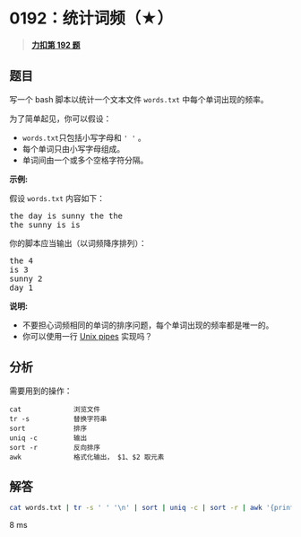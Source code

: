 # 0192：统计词频（★）


> <u>**[力扣第 192 题](https://leetcode.cn/problems/word-frequency/)**</u>

## 题目

<p>写一个 bash 脚本以统计一个文本文件 <code>words.txt</code> 中每个单词出现的频率。</p>

<p>为了简单起见，你可以假设：</p>

<ul>
<li><code>words.txt</code>只包括小写字母和 <code>&#39; &#39;</code> 。</li>
<li>每个单词只由小写字母组成。</li>
<li>单词间由一个或多个空格字符分隔。</li>
</ul>

<p><strong>示例:</strong></p>

<p>假设 <code>words.txt</code> 内容如下：</p>

<pre>the day is sunny the the
the sunny is is
</pre>

<p>你的脚本应当输出（以词频降序排列）：</p>

<pre>the 4
is 3
sunny 2
day 1
</pre>

<p><strong>说明:</strong></p>

<ul>
<li>不要担心词频相同的单词的排序问题，每个单词出现的频率都是唯一的。</li>
<li>你可以使用一行 <a href="http://tldp.org/HOWTO/Bash-Prog-Intro-HOWTO-4.html">Unix pipes</a> 实现吗？</li>
</ul>


## 分析

需要用到的操作：

    cat             浏览文件
    tr -s           替换字符串
    sort            排序
    uniq -c         输出 
    sort -r         反向排序
    awk             格式化输出， $1、$2 取元素
 
## 解答

```bash
cat words.txt | tr -s ' ' '\n' | sort | uniq -c | sort -r | awk '{print $2" "$1}'
```
8 ms



